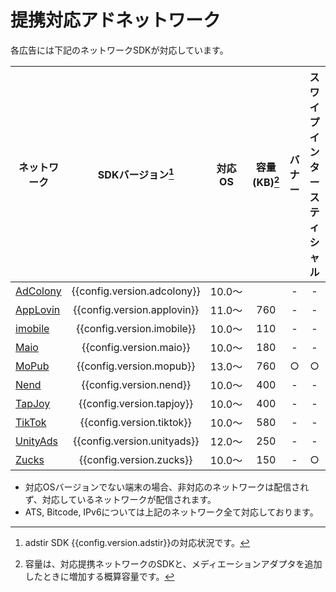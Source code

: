 # 提携対応アドネットワーク

各広告には下記のネットワークSDKが対応しています。

ネットワーク|SDKバージョン[^1]|対応OS|容量(KB)[^2]| バナー | スワイプインタースティシャル | ネイティブ | 動画リワード | 全画面インタースティシャル
---|:-:|:-:|:-:|:-:|:-:|:-:|:-:|:-:
[AdColony](adcolony.md)|{{config.version.adcolony}}|10.0〜| | - | - | - | ○ | -
[AppLovin](applovin.md)|{{config.version.applovin}}|11.0〜|760| - | - | - | ○ | ○
[imobile](imobile.md)  |{{config.version.imobile}} |10.0〜| 110| - | - | - | - | ○
[Maio](maio.md)        |{{config.version.maio}}    |10.0〜|180 | - | - | - | ○ | ○
[MoPub](mopub.md)      |{{config.version.mopub}}   |13.0〜|760| ○ | ○ | ○ | ○ | ○
[Nend](nend.md)        |{{config.version.nend}}    |10.0〜|400 | - | - | - | ○ | ○
[TapJoy](tapjoy.md)    |{{config.version.tapjoy}}  |10.0〜|400 | - | - | - | ○ | ○
[TikTok](tiktok.md)    |{{config.version.tiktok}}  |10.0〜|580| - | - | - | ○ | ○
[UnityAds](unityads.md)|{{config.version.unityads}}|12.0〜|250 | - | - | - | ○ | -
[Zucks](zucks.md)      |{{config.version.zucks}}   |10.0〜|  150| - | ○ | - | - | -

* 対応OSバージョンでない端末の場合、非対応のネットワークは配信されず、対応しているネットワークが配信されます。
* ATS, Bitcode, IPv6については上記のネットワーク全て対応しております。

[^1]: adstir SDK {{config.version.adstir}}の対応状況です。
[^2]: 容量は、対応提携ネットワークのSDKと、メディエーションアダプタを追加したときに増加する概算容量です。
